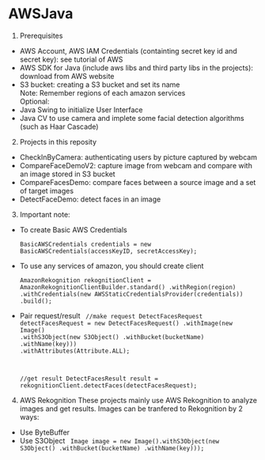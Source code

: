# AWSJava
1. Prerequisites
- AWS Account, AWS IAM Credentials (containting secret key id and secret key): see tutorial of AWS
- AWS SDK for Java (include aws libs and third party libs in the projects): download from AWS website
- S3 bucket: creating a S3 bucket and set its name <br/>
Note: Remember regions of each amazon services <br/>
Optional:
- Java Swing to initialize User Interface
- Java CV to use camera and implete some facial detection algorithms (such as Haar Cascade)

2. Projects in this reposity

- CheckInByCamera: authenticating users by picture captured by webcam
- CompareFaceDemoV2: capture image from webcam and compare with an image stored in S3 bucket
- CompareFacesDemo: compare faces between a source image and a set of target images
- DetectFaceDemo: detect faces in an image

3. Important note:
* To create Basic AWS Credentials
  
  <code>BasicAWSCredentials credentials = new BasicAWSCredentials(accessKeyID, secretAccessKey);</code>
  
* To use any services of amazon, you should create client

  <code>AmazonRekognition rekognitionClient = AmazonRekognitionClientBuilder.standard()
                .withRegion(region)
                .withCredentials(new AWSStaticCredentialsProvider(credentials))
                .build();
  </code>
* Pair request/result
  <code>
  //make request
  DetectFacesRequest detectFacesRequest = new DetectFacesRequest()
      .withImage(new Image()
          .withS3Object(new S3Object()
              .withBucket(bucketName)
              .withName(key)))
      .withAttributes(Attribute.ALL);

  //get result
  DetectFacesResult result = rekognitionClient.detectFaces(detectFacesRequest);
  </code>
  
4. AWS Rekognition
These projects mainly use AWS Rekognition to analyze images and get results. Images can be tranfered to Rekognition by 2 ways:
- Use ByteBuffer
- Use S3Object
  <code>
  Image image = new Image().withS3Object(new S3Object()
                                            .withBucket(bucketName)
                                            .withName(key)));
  </code>
